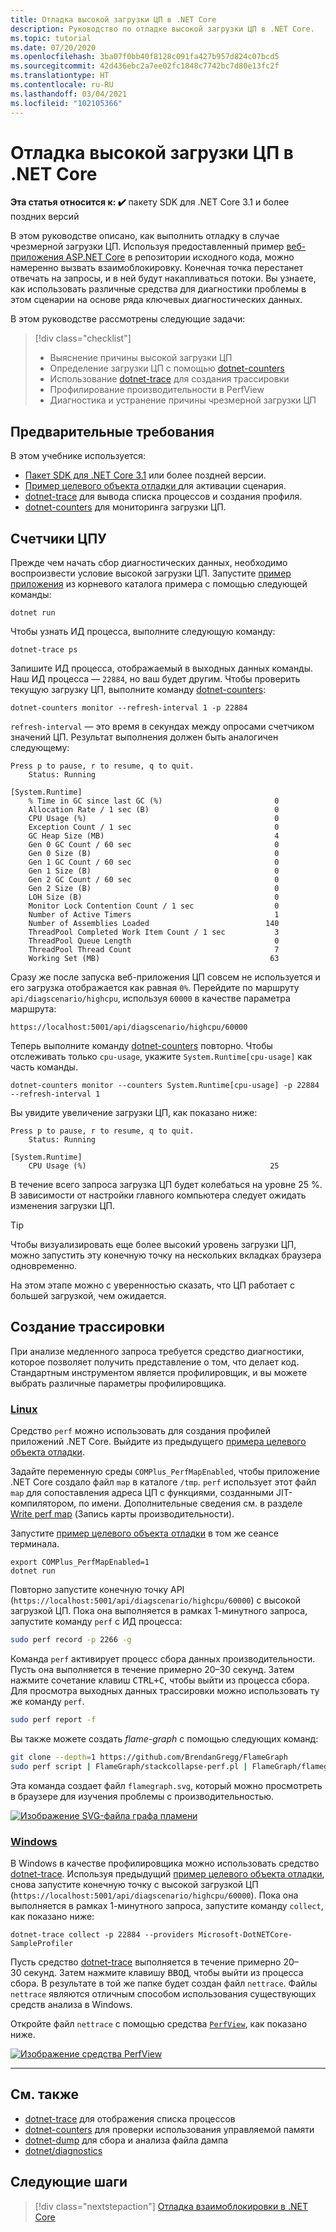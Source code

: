 ```yaml
---
title: Отладка высокой загрузки ЦП в .NET Core
description: Руководство по отладке высокой загрузки ЦП в .NET Core.
ms.topic: tutorial
ms.date: 07/20/2020
ms.openlocfilehash: 3ba07f0bb40f8128c091fa427b957d824c07bcd5
ms.sourcegitcommit: 42d436ebc2a7ee02fc1848c7742bc7d80e13fc2f
ms.translationtype: HT
ms.contentlocale: ru-RU
ms.lasthandoff: 03/04/2021
ms.locfileid: "102105366"
---
```

# <a name="debug-high-cpu-usage-in-net-core"></a>Отладка высокой загрузки ЦП в .NET Core

**Эта статья относится к: ✔️** пакету SDK для .NET Core 3.1 и более поздних версий

В этом руководстве описано, как выполнить отладку в случае чрезмерной загрузки ЦП. Используя предоставленный пример [веб-приложения ASP.NET Core](/samples/dotnet/samples/diagnostic-scenarios) в репозитории исходного кода, можно намеренно вызвать взаимоблокировку. Конечная точка перестанет отвечать на запросы, и в ней будут накапливаться потоки. Вы узнаете, как использовать различные средства для диагностики проблемы в этом сценарии на основе ряда ключевых диагностических данных.

В этом руководстве рассмотрены следующие задачи:

> [!div class="checklist"]
>
> - Выяснение причины высокой загрузки ЦП
> - Определение загрузки ЦП с помощью [dotnet-counters](dotnet-counters.md)
> - Использование [dotnet-trace](dotnet-trace.md) для создания трассировки
> - Профилирование производительности в PerfView
> - Диагностика и устранение причины чрезмерной загрузки ЦП

## <a name="prerequisites"></a>Предварительные требования

В этом учебнике используется:

- [Пакет SDK для .NET Core 3.1](https://dotnet.microsoft.com/download/dotnet) или более поздней версии.
- [Пример целевого объекта отладки ](/samples/dotnet/samples/diagnostic-scenarios) для активации сценария.
- [dotnet-trace](dotnet-trace.md) для вывода списка процессов и создания профиля.
- [dotnet-counters](dotnet-counters.md) для мониторинга загрузки ЦП.

## <a name="cpu-counters"></a>Счетчики ЦПУ

Прежде чем начать сбор диагностических данных, необходимо воспроизвести условие высокой загрузки ЦП. Запустите [пример приложения](/samples/dotnet/samples/diagnostic-scenarios) из корневого каталога примера с помощью следующей команды:

```dotnetcli
dotnet run
```

Чтобы узнать ИД процесса, выполните следующую команду:

```dotnetcli
dotnet-trace ps
```

Запишите ИД процесса, отображаемый в выходных данных команды. Наш ИД процесса — `22884`, но ваш будет другим. Чтобы проверить текущую загрузку ЦП, выполните команду [dotnet-counters](dotnet-counters.md):

```dotnetcli
dotnet-counters monitor --refresh-interval 1 -p 22884
```

`refresh-interval` — это время в секундах между опросами счетчиком значений ЦП. Результат выполнения должен быть аналогичен следующему:

```console
Press p to pause, r to resume, q to quit.
    Status: Running

[System.Runtime]
    % Time in GC since last GC (%)                         0
    Allocation Rate / 1 sec (B)                            0
    CPU Usage (%)                                          0
    Exception Count / 1 sec                                0
    GC Heap Size (MB)                                      4
    Gen 0 GC Count / 60 sec                                0
    Gen 0 Size (B)                                         0
    Gen 1 GC Count / 60 sec                                0
    Gen 1 Size (B)                                         0
    Gen 2 GC Count / 60 sec                                0
    Gen 2 Size (B)                                         0
    LOH Size (B)                                           0
    Monitor Lock Contention Count / 1 sec                  0
    Number of Active Timers                                1
    Number of Assemblies Loaded                          140
    ThreadPool Completed Work Item Count / 1 sec           3
    ThreadPool Queue Length                                0
    ThreadPool Thread Count                                7
    Working Set (MB)                                      63
```

Сразу же после запуска веб-приложения ЦП совсем не используется и его загрузка отображается как равная `0%`. Перейдите по маршруту `api/diagscenario/highcpu`, используя `60000` в качестве параметра маршрута:

`https://localhost:5001/api/diagscenario/highcpu/60000`

Теперь выполните команду [dotnet-counters](dotnet-counters.md) повторно. Чтобы отслеживать только `cpu-usage`, укажите `System.Runtime[cpu-usage]` как часть команды.

```dotnetcli
dotnet-counters monitor --counters System.Runtime[cpu-usage] -p 22884 --refresh-interval 1
```

Вы увидите увеличение загрузки ЦП, как показано ниже:

```console
Press p to pause, r to resume, q to quit.
    Status: Running

[System.Runtime]
    CPU Usage (%)                                         25
```

В течение всего запроса загрузка ЦП будет колебаться на уровне 25 %. В зависимости от настройки главного компьютера следует ожидать изменения загрузки ЦП.

> [!TIP]
> Чтобы визуализировать еще более высокий уровень загрузки ЦП, можно запустить эту конечную точку на нескольких вкладках браузера одновременно.

На этом этапе можно с уверенностью сказать, что ЦП работает с большей загрузкой, чем ожидается.

## <a name="trace-generation"></a>Создание трассировки

При анализе медленного запроса требуется средство диагностики, которое позволяет получить представление о том, что делает код. Стандартным инструментом является профилировщик, и вы можете выбрать различные параметры профилировщика.

### <a name="linux"></a>[Linux](#tab/linux)

Средство `perf` можно использовать для создания профилей приложений .NET Core. Выйдите из предыдущего [примера целевого объекта отладки](/samples/dotnet/samples/diagnostic-scenarios).

Задайте переменную среды `COMPlus_PerfMapEnabled`, чтобы приложение .NET Core создало файл `map` в каталоге `/tmp`. `perf` использует этот файл `map` для сопоставления адреса ЦП с функциями, созданными JIT-компилятором, по имени. Дополнительные сведения см. в разделе [Write perf map](../run-time-config/debugging-profiling.md#write-perf-map) (Запись карты производительности).

Запустите [пример целевого объекта отладки](/samples/dotnet/samples/diagnostic-scenarios) в том же сеансе терминала.

```dotnetcli
export COMPlus_PerfMapEnabled=1
dotnet run
```

Повторно запустите конечную точку API (`https://localhost:5001/api/diagscenario/highcpu/60000`) с высокой загрузкой ЦП. Пока она выполняется в рамках 1-минутного запроса, запустите команду `perf` с ИД процесса:

```bash
sudo perf record -p 2266 -g
```

Команда `perf` активирует процесс сбора данных производительности. Пусть она выполняется в течение примерно 20–30 секунд. Затем нажмите сочетание клавиш <kbd>CTRL+C</kbd>, чтобы выйти из процесса сбора. Для просмотра выходных данных трассировки можно использовать ту же команду `perf`.

```bash
sudo perf report -f
```

Вы также можете создать _flame-graph_ с помощью следующих команд:

```bash
git clone --depth=1 https://github.com/BrendanGregg/FlameGraph
sudo perf script | FlameGraph/stackcollapse-perf.pl | FlameGraph/flamegraph.pl > flamegraph.svg
```

Эта команда создает файл `flamegraph.svg`, который можно просмотреть в браузере для изучения проблемы с производительностью.

[![Изображение SVG-файла графа пламени](media/flamegraph.jpg)](media/flamegraph.jpg#lightbox)

### <a name="windows"></a>[Windows](#tab/windows)

В Windows в качестве профилировщика можно использовать средство [dotnet-trace](dotnet-trace.md). Используя предыдущий [пример целевого объекта отладки](/samples/dotnet/samples/diagnostic-scenarios), снова запустите конечную точку с высокой загрузкой ЦП (`https://localhost:5001/api/diagscenario/highcpu/60000`). Пока она выполняется в рамках 1-минутного запроса, запустите команду `collect`, как показано ниже:

```dotnetcli
dotnet-trace collect -p 22884 --providers Microsoft-DotNETCore-SampleProfiler
```

Пусть средство [dotnet-trace](dotnet-trace.md) выполняется в течение примерно 20–30 секунд. Затем нажмите клавишу <kbd>ВВОД</kbd>, чтобы выйти из процесса сбора. В результате в той же папке будет создан файл `nettrace`. Файлы `nettrace` являются отличным способом использования существующих средств анализа в Windows.

Откройте файл `nettrace` с помощью средства [`PerfView`](https://github.com/microsoft/perfview/blob/master/documentation/Downloading.md), как показано ниже.

[![Изображение средства PerfView](media/perfview.jpg)](media/perfview.jpg#lightbox)

---

## <a name="see-also"></a>См. также

- [dotnet-trace](dotnet-trace.md) для отображения списка процессов
- [dotnet-counters](dotnet-counters.md) для проверки использования управляемой памяти
- [dotnet-dump](dotnet-dump.md) для сбора и анализа файла дампа
- [dotnet/diagnostics](https://github.com/dotnet/diagnostics/tree/master/documentation/tutorial)

## <a name="next-steps"></a>Следующие шаги

> [!div class="nextstepaction"]
> [Отладка взаимоблокировки в .NET Core](debug-deadlock.md)
